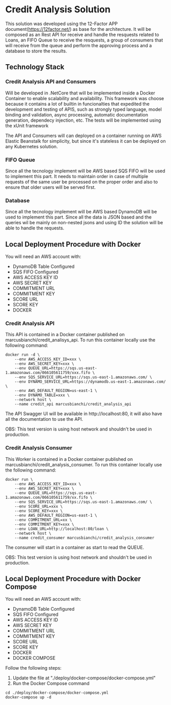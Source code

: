 # Credit Analysis Solution
This solution was developed using the 12-Factor APP document(https://12factor.net/) as base for the architecture. It will be composed as an Rest API for receive and handle the resquests related to Loans, an FIFO Queue to receive the resquests, a group of consumers that will receive from the queue and perform the approving process and a database to store the results.

## Technology Stack

### Credit Analysis API and Consumers
Will be developed in .NetCore that will be implemented inside a Docker Container to enable scalability and availability. This framework was choose because it contains a lot of builtin in funcionalties that expedited the development and testing of APIS, such as strongly typed language, model binding and validation, async processing, automatic documentation generation, dependecy injection, etc. The tests will be implemented using the xUnit framework

The API and Consumers will can deployed on a container running on AWS Elastic Beanstalk for simplicity, but since it's stateless it can be deployed on any Kubernetes solution.

### FIFO Queue
Since all the tecnology implement will be AWS based SQS FIFO will be used to implement this part. It needs to maintain order in case of multiple requests of the same user be processed on the proper order and also to ensure that older users will be served first.

### Database
Since all the tecnology implement will be AWS based DynamoDB will be used to implement this part. Since all the data is JSON based and the queries wil be mainly on non-nested jsons and using ID the solution will be able to handle the requests.

## Local Deployment Procedure with Docker

You will need an AWS account with:
- DynamoDB Table Configured
- SQS FIFO Configured
- AWS ACCESS KEY ID
- AWS SECRET KEY
- COMMITMENT URL
- COMMITMENT KEY
- SCORE URL
- SCORE KEY
- DOCKER


### Credit Analysis API
This API is contained in a Docker container published on marcusbianchi/credit_analisys_api. To run this container locally use the following command:

```shell
docker run -d \
	--env AWS_ACCESS_KEY_ID=xxx \
	--env AWS_SECRET_KEY=xxx \
	--env QUEUE_URL=https://sqs.us-east-1.amazonaws.com/066105611759/xxx.fifo \
	--env SQS_SERVICE_URL=https://sqs.us-east-1.amazonaws.com/ \
	--env DYNAMO_SERVICE_URL=https://dynamodb.us-east-1.amazonaws.com/ \
	--env AWS_DEFAULT_REGION=us-east-1 \
	--env DYNAMO_TABLE=xxx \
	--network host \
	--name credit_api marcusbianchi/credit_analysis_api
```

The API Swagger UI will be available in http://localhost:80, it will also have all the documentation to use the API.

OBS: This test version is using host network and shouldn't be used in production.

### Credit Analysis Consumer
This Worker is contained in a Docker container published on marcusbianchi/credit_analysis_consumer. To run this container locally use the following command:

```shell
docker run \
	--env AWS_ACCESS_KEY_ID=xxx \
	--env AWS_SECRET_KEY=xxx \
	--env QUEUE_URL=https://sqs.us-east-1.amazonaws.com/066105611759/xx.fifo \
	--env SQS_SERVICE_URL=https://sqs.us-east-1.amazonaws.com/ \
	--env SCORE_URL=xxx \
    --env SCORE_KEY=xxx \
	--env AWS_DEFAULT_REGION=us-east-1 \
    --env COMMITMENT_URL=xx \
    --env COMMITMENT_KEY=xxx \
    --env LOAN_URL=http://localhost:80/loan \
    --network host \
	--name credit_consumer marcusbianchi/credit_analysis_consumer
```
The consumer will start in a container as start to read the QUEUE.

OBS: This test version is using host network and shouldn't be used in production.

## Local Deployment Procedure with Docker Compose

You will need an AWS account with:
- DynamoDB Table Configured
- SQS FIFO Configured
- AWS ACCESS KEY ID
- AWS SECRET KEY
- COMMITMENT URL
- COMMITMENT KEY
- SCORE URL
- SCORE KEY
- DOCKER
- DOCKER COMPOSE

Follow the following steps:
1. Update the file at "./deploy/docker-compose/docker-compose.yml"
2. Run the Docker Compose command
```shell
cd ./deploy/docker-compose/docker-compose.yml
docker-compose up -d
```